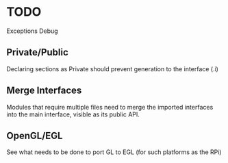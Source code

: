 TODO
====

Exceptions
Debug

Private/Public
--------------
Declaring sections as Private should prevent generation to the interface (.i)

Merge Interfaces
----------------
Modules that require multiple files need to merge the imported interfaces into the main interface, visible as its public API.

OpenGL/EGL
----------
See what needs to be done to port GL to EGL (for such platforms as the RPi)
